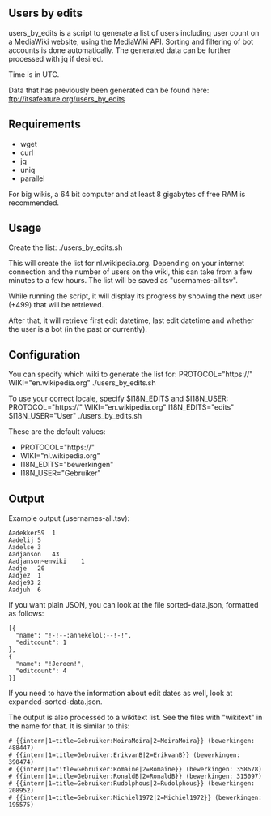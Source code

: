 Users by edits
----------

users_by_edits is a script to generate a list of users including user count on a MediaWiki website, using the MediaWiki API. Sorting and filtering of bot accounts is done automatically. The generated data can be further processed with jq if desired.

Time is in UTC.

Data that has previously been generated can be found here: ftp://itsafeature.org/users_by_edits

Requirements
------------
* wget
* curl
* jq
* uniq
* parallel

For big wikis, a 64 bit computer and at least 8 gigabytes of free RAM is recommended.

Usage
------
Create the list:
  ./users_by_edits.sh
 
This will create the list for nl.wikipedia.org. Depending on your internet connection and the number of users on the wiki, this can take from a few minutes to a few hours. The list will be saved as "usernames-all.tsv".

While running the script, it will display its progress by showing the next user (+499) that will be retrieved.

After that, it will retrieve first edit datetime, last edit datetime and whether the user is a bot (in the past or currently).

Configuration
----------------------

You can specify which wiki to generate the list for:
  PROTOCOL="https://" WIKI="en.wikipedia.org" ./users_by_edits.sh

To use your correct locale, specify $I18N_EDITS and $I18N_USER:
  PROTOCOL="https://" WIKI="en.wikipedia.org" I18N_EDITS="edits" $I18N_USER="User" ./users_by_edits.sh

These are the default values:

* PROTOCOL="https://"
* WIKI="nl.wikipedia.org"
* I18N_EDITS="bewerkingen"
* I18N_USER="Gebruiker"

Output
------
Example output (usernames-all.tsv):

	Aadekker59	1
	Aadelij	5
	Aadelse	3
	Aadjanson	43
	Aadjanson~enwiki	1
	Aadje	20
	Aadje2	1
	Aadje93	2
	Aadjuh	6

If you want plain JSON, you can look at the file sorted-data.json, formatted as follows:

	[{
	  "name": "!-!--:annekelol:--!-!",
	  "editcount": 1
	},
	{
	  "name": "!Jeroen!",
	  "editcount": 4
	}]

If you need to have the information about edit dates as well, look at expanded-sorted-data.json.
    
The output is also processed to a wikitext list. See the files with "wikitext" in the name for that. It is similar to this:

    # {{intern|1=title=Gebruiker:MoiraMoira|2=MoiraMoira}} (bewerkingen: 488447)
    # {{intern|1=title=Gebruiker:ErikvanB|2=ErikvanB}} (bewerkingen: 390474)
    # {{intern|1=title=Gebruiker:Romaine|2=Romaine}} (bewerkingen: 358678)
    # {{intern|1=title=Gebruiker:RonaldB|2=RonaldB}} (bewerkingen: 315097)
    # {{intern|1=title=Gebruiker:Rudolphous|2=Rudolphous}} (bewerkingen: 208952)
    # {{intern|1=title=Gebruiker:Michiel1972|2=Michiel1972}} (bewerkingen: 195575)
